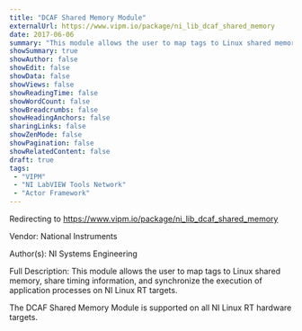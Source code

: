```yaml
---
title: "DCAF Shared Memory Module"
externalUrl: https://www.vipm.io/package/ni_lib_dcaf_shared_memory
date: 2017-06-06
summary: "This module allows the user to map tags to Linux shared memory, share timing information, and synchronize the execution of application processes on NI Linux RT targets."
showSummary: true
showAuthor: false
showEdit: false
showData: false
showViews: false
showReadingTime: false
showWordCount: false
showBreadcrumbs: false
showHeadingAnchors: false
sharingLinks: false
showZenMode: false
showPagination: false
showRelatedContent: false
draft: true
tags:
 - "VIPM"
 - "NI LabVIEW Tools Network"
 - "Actor Framework"
---
```


Redirecting to https://www.vipm.io/package/ni_lib_dcaf_shared_memory

Vendor: National Instruments

Author(s): NI Systems Engineering
 
Full Description:
This module allows the user to map tags to Linux shared memory, share timing information, and synchronize the execution of application processes on NI Linux RT targets.

The DCAF Shared Memory Module is supported on all NI Linux RT hardware targets.
